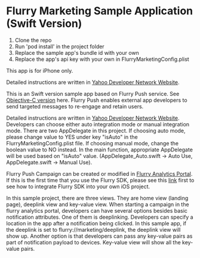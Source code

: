 # Flurry Marketing Sample Application (Swift Version)

1) Clone the repo
2) Run 'pod install' in the project folder
3) Replace the sample app's bundle id with your own
4) Replace the app's api key with your own in FlurryMarketingConfig.plist

This app is for iPhone only.

Detailed instructions are written in [Yahoo Developer Network Website](https://developer.yahoo.com/flurry/docs/push/integration/ios/).

This is an Swift version sample app based on Flurry Push service. See [Objective-C version](https://github.com/flurrydev/iOS-Push-notification-sample-ObjC) here. Flurry Push enables external app developers to send targeted messages to re-engage and retain users.<br/>

Detailed instructions are written in [Yahoo Developer Network Website](https://developer.yahoo.com/flurry/docs/push/integration/ios/). Developers can choose either auto integration mode or manual integration mode. There are two AppDelegate in this project. If choosing auto mode, please change value to YES under key "isAuto" in the FlurryMarketingConfig.plist file. If choosing manual mode, change the boolean value to NO instead. In the main function, appropriate AppDelegate will be used based on "isAuto" value. (AppDelegate_Auto.swift -> Auto Use, AppDelegate.swift -> Manual Use). 

Flurry Push Campaign can be created or modified in [Flurry Analytics Portal](https://dev.flurry.com). If this is the first time that you use the Flurry SDK, please see this [link](https://developer.yahoo.com/flurry/docs/integrateflurry/ios/) first to see how to integrate Flurry SDK into your own iOS project. <br/>

In this sample project, there are three views. They are home view (landing page), deeplink view and key-value view. When starting a campaign in the flurry analytics portal, developers can have several options besides basic notification attributes. One of them is deeplinking. Developers can specify a location in the app after a notification being clicked. In this sample app, if the deeplink is set to flurry://marketing/deeplink, the deeplink view will show up. Another option is that developers can pass any key-value pairs as part of notification payload to devices. Key-value view will show all the key-value pairs.

